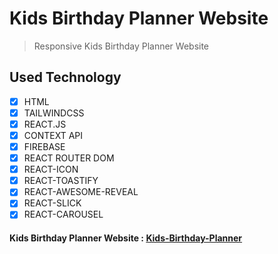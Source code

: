 # Kids Birthday Planner Website

> Responsive Kids Birthday Planner Website

## Used Technology

- [x] HTML
- [x] TAILWINDCSS
- [x] REACT.JS
- [x] CONTEXT API
- [x] FIREBASE
- [x] REACT ROUTER DOM
- [x] REACT-ICON
- [x] REACT-TOASTIFY
- [x] REACT-AWESOME-REVEAL
- [x] REACT-SLICK
- [x] REACT-CAROUSEL

#### Kids Birthday Planner Website : [Kids-Birthday-Planner](https://kids-birthday-planner.vercel.app/)
